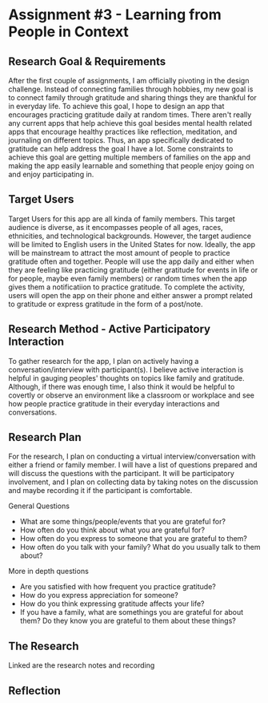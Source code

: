 # Assignment #3 - Learning from People in Context

## Research Goal & Requirements

After the first couple of assignments, I am officially pivoting in the design challenge. Instead of connecting families through hobbies, my new goal is to connect family through gratitude and sharing things they are thankful for in everyday life. To achieve this goal, I hope to design an app that encourages practicing gratitude daily at random times. There aren't really any current apps that help achieve this goal besides mental health related apps that encourage healthy practices like reflection, meditation, and journaling on different topics. Thus, an app specifically dedicated to gratitude can help address the goal I have a lot. Some constraints to achieve this goal are getting multiple members of families on the app and making the app easily learnable and something that people enjoy going on and enjoy participating in. 

## Target Users

Target Users for this app are all kinda of family members. This target audience is diverse, as it encompasses people of all ages, races, ethnicities, and technological backgrounds. However, the target audience will be limited to English users in the United States for now. Ideally, the app will be mainstream to attract the most amount of people to practice gratitude often and together. People will use the app daily and either when they are feeling like practicing gratitude (either gratitude for events in life or for people, maybe even family members) or random times when the app gives them a notificatiion to practice gratitude. To complete the activity, users will open the app on their phone and either answer a prompt related to gratitude or express gratitude in the form of a post/note. 

## Research Method - Active Participatory Interaction

To gather research for the app, I plan on actively having a conversation/interview with participant(s). I believe active interaction is helpful in gauging peoples' thoughts on topics like family and gratitude. Although, if there was enough time, I also think it would be helpful to covertly or observe an environment like a classroom or workplace and see how people practice gratitude in their everyday interactions and conversations. 

## Research Plan

For the research, I plan on conducting a virtual interview/conversation with either a friend or family member. I will have a list of questions prepared and will discuss the questions with the participant. It will be participatory involvement, and I plan on collecting data by taking notes on the discussion and maybe recording it if the participant is comfortable.

General Questions
- What are some things/people/events that you are grateful for?
- How often do you think about what you are grateful for?
- How often do you express to someone that you are grateful to them?
- How often do you talk with your family? What do you usually talk to them about? 

More in depth questions
- Are you satisfied with how frequent you practice gratitude? 
- How do you express appreciation for someone? 
- How do you think expressing gratitude affects your life?
- If you have a family, what are somethings you are grateful for about them? Do they know you are grateful to them about these things?


## The Research

Linked are the research notes and recording

## Reflection
